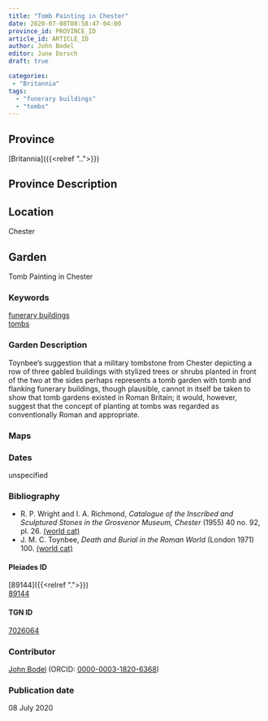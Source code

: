 ```yaml
---
title: "Tomb Painting in Chester"
date: 2020-07-08T08:58:47-04:00
province_id: PROVINCE_ID
article_id: ARTICLE_ID
author: John Bodel
editor: June Dorsch
draft: true

categories:
 - "Britannia"
tags:
  - "funerary buildings"
  - "tombs"
---
```


## Province

[Britannia]({{<relref "..">}})  

## Province Description


## Location

Chester

<!--### Location Description-->

<!-- LEAVE THIS BLANK FOR NOW -->

<!--## Sublocation-->

<!--
[AREA WITHIN LOCATION, LIKE “PALATINE HILL”](GEOREFERENCE LINK)
A sublocation is any area larger than an individual garden, but located within a location. I would always try to include a link to a controlled vocabulary here if possible. This ID may well be different from the Garden ID, e.g., Pompeii versus a Garden in one of the houses which has its own Pleiades ID.
-->

<!--### Sublocation Description-->

<!-- DESCRIPTION -->

## Garden

Tomb Painting in Chester

### Keywords

[funerary buildings](http://vocab.getty.edu/page/aat/300005866)  
[tombs](http://vocab.getty.edu/page/aat/300005926)

### Garden Description

Toynbee’s suggestion that a military tombstone from Chester depicting a row of three gabled buildings with stylized trees or shrubs planted in front of the two at the sides perhaps represents a tomb garden with tomb and flanking funerary buildings, though plausible, cannot in itself be taken to show that tomb gardens existed in Roman Britain; it would, however, suggest that the concept of planting at tombs was regarded as conventionally Roman and appropriate.

### Maps

<!--### Plans-->

<!--### Images-->

### Dates

unspecified

### Bibliography

* R. P. Wright and I. A. Richmond, *Catalogue of the Inscribed and Sculptured Stones in the Grosvenor Museum, Chester* (1955) 40 no. 92, pl. 26. [(world cat)](http://www.worldcat.org/oclc/500390411)
* J. M. C. Toynbee, *Death and Burial in the Roman World* (London 1971) 100. [(world cat)](http://www.worldcat.org/oclc/807342603)

<!--#### Periodo ID-->

<!-- [PERIODO_ID](https://pleiades.stoa.org/places/PLEIADES_ID) -->

#### Pleiades ID

[89144]({{<relref ".">}}) \
[89144](https://pleiades.stoa.org/places/89144)

#### TGN ID

[7026064]( http://vocab.getty.edu/page/tgn/7026064)

### Contributor

[John Bodel](https://www.brown.edu/academics/history/people/john-bodel) (ORCID: [0000-0003-1820-6368](https://orcid.org/0000-0003-1820-6368))

### Publication date

08 July 2020

<!--### Related articles-->

<!-- Links to other related articles. Leave blank for now -->